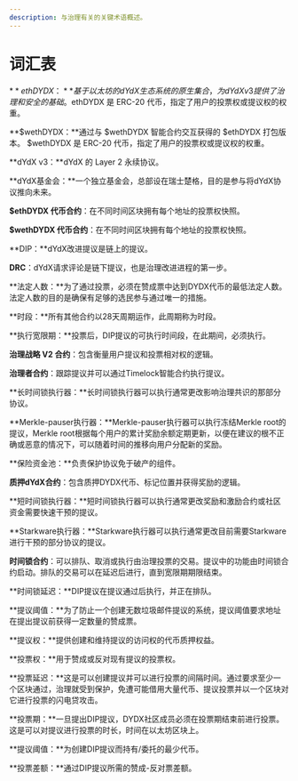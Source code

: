 ```yaml
---
description: 与治理有关的关键术语概述。
---
```


# 词汇表

$**ethDYDX：**基于以太坊的 dYdX 生态系统的原生集合，为 dYdX v3 提供了治理和安全的基础。$ethDYDX 是 ERC-20 代币，指定了用户的投票权或提议权的权重。

**$wethDYDX：**通过与 $wethDYDX 智能合约交互获得的 $ethDYDX 打包版本。 $wethDYDX 是 ERC-20 代币，指定了用户的投票权或提议权的权重。

**dYdX v3：**dYdX 的 Layer 2 永续协议。

**dYdX基金会：**一个独立基金会，总部设在瑞士楚格，目的是参与将dYdX协议推向未来。

**$ethDYDX 代币合约**：在不同时间区块拥有每个地址的投票权快照。

**$wethDYDX 代币合约**：在不同时间区块拥有每个地址的投票权快照。

**DIP：**dYdX改进提议是链上的提议。

**DRC**：dYdX请求评论是链下提议，也是治理改进进程的第一步。

**法定人数：**为了通过投票，必须在赞成票中达到DYDX代币的最低法定人数。法定人数的目的是确保有足够的选民参与通过唯一的措施。

**时段：**所有其他合约以28天周期运作，此周期称为时段。

**执行宽限期：**投票后，DIP提议的可执行时间段，在此期间，必须执行。

**治理战略 V2 合约**：包含衡量用户提议和投票相对权的逻辑。

**治理者合约**：跟踪提议并可以通过Timelock智能合约执行提议。

**长时间锁执行器：**长时间锁执行器可以执行通常更改影响治理共识的那部分协议。

**Merkle-pauser执行器：**Merkle-pauser执行器可以执行冻结Merkle root的提议，Merkle root根据每个用户的累计奖励余额定期更新，以便在建议的根不正确或恶意的情况下，可以随着时间的推移向用户分配新的奖励。

**保险资金池：**负责保护协议免于破产的组件。

**质押dYdX合约**：包含质押DYDX代币、标记位置并获得奖励的逻辑。

**短时间锁执行器：**短时间锁执行器可以执行通常更改奖励和激励合约或社区资金需要快速干预的提议。

**Starkware执行器：**Starkware执行器可以执行通常更改目前需要Starkware进行干预的部分协议的提议。

**时间锁合约**：可以排队、取消或执行由治理投票的交易。提议中的功能由时间锁合约启动。排队的交易可以在延迟后进行，直到宽限期期限结束。

**时间锁延迟：**DIP提议在提议通过后执行，并正在排队。

**提议阈值：**为了防止一个创建无数垃圾邮件提议的系统，提议阈值要求地址在提出提议前获得一定数量的赞成票。

**提议权：**提供创建和维持提议的访问权的代币质押权益。

**投票权：**用于赞成或反对现有提议的投票权。

**投票延迟：**这是可以创建提议并可以进行投票的间隔时间。通过要求至少一个区块通过，治理就受到保护，免遭可能借用大量代币、提议投票并以一个区块对它进行投票的闪电贷攻击。

**投票期：**一旦提出DIP提议，DYDX社区成员必须在投票期结束前进行投票。这是可以对提议进行投票的时长，时间在以太坊区块上。

**提议阈值：**为创建DIP提议而持有/委托的最少代币。

**投票差额：**通过DIP提议所需的赞成-反对票差额。
